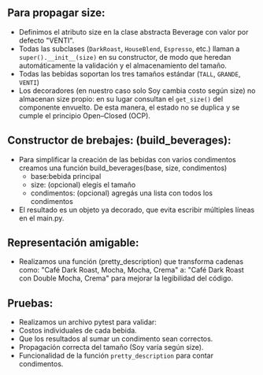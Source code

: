 
## Para propagar size:
- Definimos el atributo size en la clase abstracta Beverage con valor por defecto "VENTI".
- Todas las subclases (`DarkRoast`, `HouseBlend`, `Espresso`, etc.) llaman a `super().__init__(size)` en su constructor, de modo que heredan automáticamente la validación y el almacenamiento del tamaño.
- Todas las bebidas soportan los tres tamaños estándar (`TALL`, `GRANDE`, `VENTI`)
- Los decoradores (en nuestro caso solo Soy cambia costo según size) no almacenan size propio: en su lugar consultan el `get_size()` del componente envuelto. De esta manera, el estado no se duplica y se cumple el principio Open–Closed (OCP).

## Constructor de brebajes: (build_beverages):
- Para simplificar la creación de las bebidas con varios condimentos creamos una función build_beverages(base, size, condimentos)
  - base:bebida principal
  - size: (opcional) elegís el tamaño
  - condimentos: (opcional) agregás una lista con todos los condimentos
- El resultado es un objeto ya decorado, que evita escribir múltiples líneas en el main.py.


## Representación amigable: 
- Realizamos una función (pretty_description) que transforma cadenas como: 
  "Café Dark Roast, Mocha, Mocha, Crema"
	a:
  "Café Dark Roast con Double Mocha, Crema"
	para mejorar la legibilidad del código.

## Pruebas:
- Realizamos un archivo pytest para validar:
- Costos individuales de cada bebida.
- Que los resultados al sumar un condimento sean correctos. 
- Propagación correcta del tamaño (Soy varía según size).
- Funcionalidad de la función `pretty_description` para contar condimentos.
